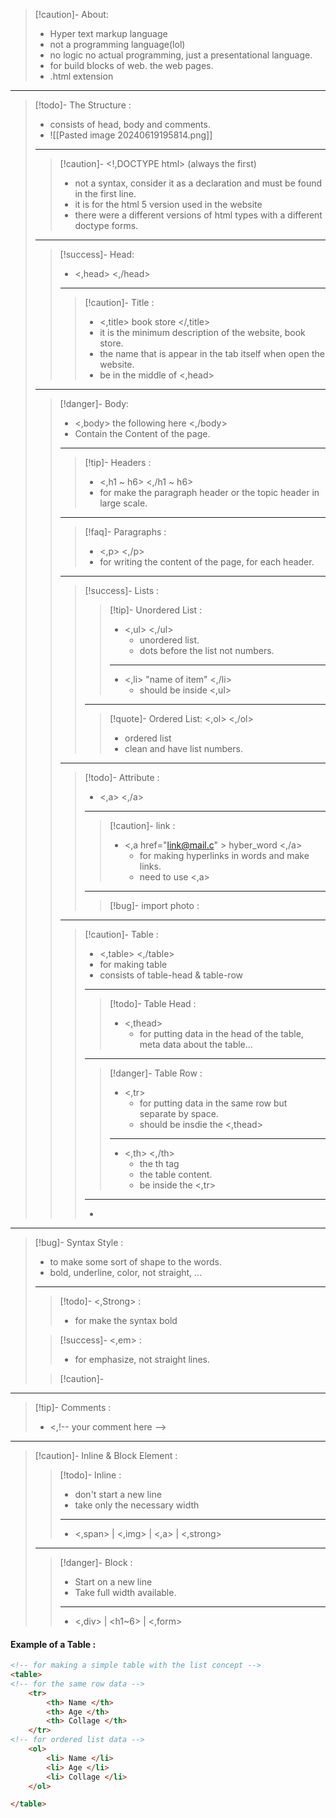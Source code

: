 
>[!caution]- About:
>- Hyper text markup language
>- not a programming language(lol)
>- no logic no actual programming, just a presentational language.
>- for build blocks of web. the web pages.
>- .html extension

---

>[!todo]- The Structure :
>- consists of head, body and comments.
>- ![[Pasted image 20240619195814.png]]
>---
>>[!caution]- <!,DOCTYPE html> (always the first)
>>- not a syntax, consider it as a declaration and must be found in the first line.
>>- it is for the html 5 version used in the website
>>- there were a different versions of html types with a different doctype forms.
>---
>>[!success]- Head:
>>- <,head>   <,/head>
>>---
>>>[!caution]- Title :
>>>- <,title> book store </,title>
>>>	- it is the minimum description of the website, book store.
>>>	- the name that is appear in the tab itself when  open the website.
>>>	- be in the middle of <,head>
>---
>>[!danger]- Body:
>>- <,body> the following here <,/body>
>>- Contain the Content of the page.
>>---
>>>[!tip]- Headers :
>>>- <,h1 ~ h6>             <,/h1 ~ h6>
>>>	- for make the paragraph header or the topic header in large scale.
>>---
>>>[!faq]- Paragraphs :
>>>- <,p>                  <,/p>
>>>	- for writing the content of the page, for each header.
>>---
>>>[!success]- Lists :
>>>>[!tip]- Unordered List :
>>>>- <,ul> <,/ul>
>>>>	- unordered list.
>>>>	- dots before the list not numbers.
>>>>---
>>>>- <,li> "name of item" <,/li>
>>>>	- should be inside <,ul>
>>>---
>>>>[!quote]- Ordered List:
>>>><,ol> <,/ol>
>>>>	- ordered list
>>>>	- clean and have list numbers.
>>---
>>>[!todo]- Attribute :
>>>- <,a>   <,/a>
>>>---
>>>>[!caution]- link :
>>>>- <,a href="link@mail.c" > hyber_word <,/a>
>>>>	- for making hyperlinks in words and make links.
>>>>	- need to use <,a>
>>>---
>>>>[!bug]- import photo :
>>>>
>>---
>>>[!caution]- Table :
>>>- <,table> <,/table>
>>>	- for making table
>>>	- consists of table-head & table-row
>>>---
>>>>[!todo]- Table Head :
>>>>- <,thead>
>>>>	- for putting data in the head of the table, meta data about the table...
>>>---
>>>>[!danger]- Table Row :
>>>>- <,tr>
>>>>	- for putting data in the same row but separate by space.
>>>>	- should be insdie the <,thead>
>>>>---
>>>>- <,th> <,/th>
>>>>	- the th tag 
>>>>	- the table content.
>>>>	- be inside the <,tr>
>>>---
>>>- 

---

>[!bug]- Syntax Style :
>- to make some sort of shape to the words.
>- bold, underline, color, not straight, ...
>---
>>[!todo]- <,Strong> :
>>- for make the syntax bold
>
>>[!success]- <,em> :
>>- for emphasize, not straight lines.
>
>>[!caution]- 

---
>[!tip]- Comments :
>- <,!-- your comment here -->

---
>[!caution]- Inline & Block Element :
>>[!todo]- Inline :
>>- don't start a new line
>>- take only the necessary width
>>---
>>- <,span> | <,img> | <,a> | <,strong>
>---
>>[!danger]- Block :
>>- Start on a new line
>>- Take full width available.
>>---
>>- <,div> | <h1~6> | <,form>



#### Example of a Table :
```html
<!-- for making a simple table with the list concept -->
<table>
<!-- for the same row data -->
	<tr> 
		<th> Name </th>
		<th> Age </th>
		<th> Collage </th>
	</tr>
<!-- for ordered list data -->
	<ol> 
		<li> Name </li>
		<li> Age </li>
		<li> Collage </li>
	</ol>

</table>

```


